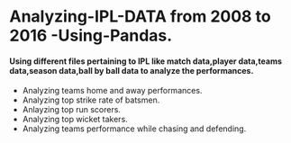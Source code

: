 # Analyzing-IPL-DATA from 2008 to 2016 -Using-Pandas.
#### Using different files pertaining to IPL like match data,player data,teams data,season data,ball by ball data to analyze the performances.
- Analyzing teams home and away performances.
- Analyzing top strike rate of batsmen.
- Anlayzing top run scorers.
- Analyzing top wicket takers.
- Analyzing teams performance while chasing and defending.
